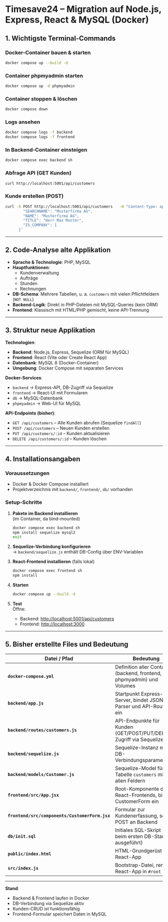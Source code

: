 # Timesave24 – Migration auf Node.js, Express, React & MySQL (Docker)

## 1. Wichtigste Terminal-Commands

### Docker-Container bauen & starten
```bash
docker compose up --build -d
```

### Container phpmyadmin starten
```bash
docker compose up -d phpmyadmin
```

### Container stoppen & löschen
```bash
docker compose down
```

### Logs ansehen
```bash
docker compose logs -f backend
docker compose logs -f frontend
```

### In Backend-Container einsteigen
```bash
docker compose exec backend sh
```

### Abfrage API (GET Kunden)
```bash
curl http://localhost:5001/api/customers
```

### Kunde erstellen (POST)
```bash
curl -X POST http://localhost:5001/api/customers   -H "Content-Type: application/json"   -d '{
        "SEARCHNAME": "Musterfirma AG",
        "NAME": "Musterfirma AG",
        "TITLE": "Herr Max Muster",
        "IS_COMPANY": 1
      }'
```

---

## 2. Code-Analyse alte Applikation

- **Sprache & Technologie**: PHP, MySQL
- **Hauptfunktionen**:
  - Kundenverwaltung
  - Aufträge
  - Stunden
  - Rechnungen
- **DB-Schema**: Mehrere Tabellen, u. a. `customers` mit vielen Pflichtfeldern (`NOT NULL`)
- **Backend-Logik**: Direkt in PHP-Dateien mit MySQL-Queries (kein ORM)
- **Frontend**: Klassisch mit HTML/PHP gemischt, keine API-Trennung

---

## 3. Struktur neue Applikation

**Technologien**:
- **Backend**: Node.js, Express, Sequelize (ORM für MySQL)
- **Frontend**: React (Vite oder Create React App)
- **Datenbank**: MySQL 8 (Docker-Container)
- **Umgebung**: Docker Compose mit separaten Services

**Docker-Services**:
- `backend` → Express-API, DB-Zugriff via Sequelize
- `frontend` → React-UI mit Formularen
- `db` → MySQL-Datenbank
- `phpmyadmin` → Web-UI für MySQL

**API-Endpoints (bisher)**:
- `GET /api/customers` – Alle Kunden abrufen (Sequelize `findAll`)
- `POST /api/customers` – Neuen Kunden erstellen
- `PUT /api/customers/:id` – Kunden aktualisieren
- `DELETE /api/customers/:id` – Kunden löschen

---

## 4. Installationsangaben

### Voraussetzungen
- Docker & Docker Compose installiert
- Projektverzeichnis mit `backend/`, `frontend/`, `db/` vorhanden

### Setup-Schritte
1. **Pakete im Backend installieren**  
   (im Container, da bind-mounted)
   ```bash
   docker compose exec backend sh
   npm install sequelize mysql2
   exit
   ```

2. **Sequelize-Verbindung konfigurieren**  
   → `backend/sequelize.js` enthält DB-Config über ENV-Variablen

3. **React-Frontend installieren** (falls lokal)  
   ```bash
   docker compose exec frontend sh
   npm install
   ```

4. **Starten**
   ```bash
   docker compose up --build -d
   ```

5. **Test**  
   Öffne:
   - Backend: [http://localhost:5001/api/customers](http://localhost:5001/api/customers)
   - Frontend: [http://localhost:3000](http://localhost:3000)

---

## 5. Bisher erstellte Files und Bedeutung

| Datei / Pfad                              | Bedeutung |
|-------------------------------------------|-----------|
| **`docker-compose.yml`**                  | Definition aller Container (backend, frontend, db, phpmyadmin) und Volumes |
| **`backend/app.js`**                      | Startpunkt Express-Server, bindet JSON-Parser und API-Routen ein |
| **`backend/routes/customers.js`**         | API-Endpunkte für Kunden (GET/POST/PUT/DELETE), Zugriff via Sequelize |
| **`backend/sequelize.js`**                | Sequelize-Instanz mit DB-Verbindungsparametern |
| **`backend/models/Customer.js`**          | Sequelize-Model für Tabelle `customers` mit allen Feldern |
| **`frontend/src/App.jsx`**                | Root-Komponente des React-Frontends, bindet CustomerForm ein |
| **`frontend/src/components/CustomerForm.jsx`** | Formular zur Kundenerfassung, sendet POST an Backend |
| **`db/init.sql`**                         | Initiales SQL-Skript (wird beim ersten DB-Start ausgeführt) |
| **`public/index.html`**                   | HTML-Grundgerüst für React-App |
| **`src/index.js`**                        | Bootstrap-Datei, rendert React-App in `#root` |

---

**Stand**:  
- Backend & Frontend laufen in Docker  
- DB-Verbindung via Sequelize aktiv  
- Kunden-CRUD ist funktionsfähig  
- Frontend-Formular speichert Daten in MySQL
